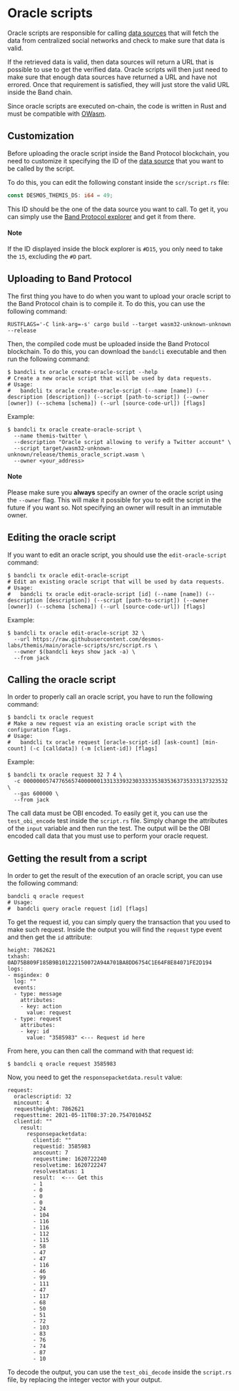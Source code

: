 # Oracle scripts
Oracle scripts are responsible for calling [data sources](../data-sources/README.md) that will fetch the data from centralized social networks and check to make sure that data is valid.

If the retrieved data is valid, then data sources will return a URL that is possible to use to get the verified data. Oracle scripts will then just need to make sure that enough data sources have returned a URL and have not errored. Once that requirement is satisfied, they will just store the valid URL inside the Band chain.

Since oracle scripts are executed on-chain, the code is written in Rust and must be compatible with [OWasm](https://docs.rs/owasm/0.1.10/owasm/).

## Customization
Before uploading the oracle script inside the Band Protocol blockchain, you need to customize it specifying the ID of the [data source](../data-sources/README.md) that you want to be called by the script. 

To do this, you can edit the following constant inside the `scr/script.rs` file: 

```rust
const DESMOS_THEMIS_DS: i64 = 49;
```

This ID should be the one of the data source you want to call. To get it, you can simply use the [Band Protocol explorer](https://cosmoscan.io/data-sources) and get it from there. 

#### Note
If the ID displayed inside the block explorer is `#D15`, you only need to take the `15`, excluding the `#D` part.

## Uploading to Band Protocol
The first thing you have to do when you want to upload your oracle script to the Band Protocol chain is to compile it. To do this, you can use the following command: 

```shell
RUSTFLAGS='-C link-arg=-s' cargo build --target wasm32-unknown-unknown --release
```

Then, the compiled code must be uploaded inside the Band Protocol blockchain. To do this, you can download the `bandcli` executable and then run the following command:

```shell
$ bandcli tx oracle create-oracle-script --help
# Create a new oracle script that will be used by data requests.
# Usage:
#   bandcli tx oracle create-oracle-script (--name [name]) (--description [description]) (--script [path-to-script]) (--owner [owner]) (--schema [schema]) (--url [source-code-url]) [flags]
```

Example:

```shell
$ bandcli tx oracle create-oracle-script \
  --name themis-twitter \
  --description "Oracle script allowing to verify a Twitter account" \
  --script target/wasm32-unknown-unknown/release/themis_oracle_script.wasm \
  --owner <your_address> 
```

#### Note
Please make sure you **always** specify an owner of the oracle script using the `--owner` flag. This will make it possible for you to edit the script in the future if you want so. Not specifying an owner will result in an immutable owner.

## Editing the oracle script
If you want to edit an oracle script, you should use the `edit-oracle-script` command: 

```shell
$ bandcli tx oracle edit-oracle-script
# Edit an existing oracle script that will be used by data requests.
# Usage:
#   bandcli tx oracle edit-oracle-script [id] (--name [name]) (--description [description]) (--script [path-to-script]) (--owner [owner]) (--schema [schema]) (--url [source-code-url]) [flags]
```

Example: 

```shell
$ bandcli tx oracle edit-oracle-script 32 \
  --url https://raw.githubusercontent.com/desmos-labs/themis/main/oracle-scripts/src/script.rs \
  --owner $(bandcli keys show jack -a) \
  --from jack
```

## Calling the oracle script
In order to properly call an oracle script, you have to run the following command: 

```shell
$ bandcli tx oracle request
# Make a new request via an existing oracle script with the configuration flags.
# Usage:
#   bandcli tx oracle request [oracle-script-id] [ask-count] [min-count] (-c [calldata]) (-m [client-id]) [flags]
```

Example:
```shell
$ bandcli tx oracle request 32 7 4 \
  -c 0000000574776565740000001331333932303333353835363735333137323532 \
  --gas 600000 \
  --from jack
```

The call data must be OBI encoded. To easily get it, you can use the `test_obi_encode` test inside the `script.rs` file. Simply change the attributes of the `input` variable and then run the test. The output will be the OBI encoded call data that you must use to perform your oracle request. 

## Getting the result from a script
In order to get the result of the execution of an oracle script, you can use the following command: 

```shell
bandcli q oracle request
# Usage:
#  bandcli query oracle request [id] [flags]
```

To get the request id, you can simply query the transaction that you used to make such request. Inside the output you will find the `request` type event and then get the `id` attribute:

```
height: 7862621
txhash: 0AD75B809F185B9B101222150072A94A701BA8DD6754C1E64F8E84071FE2D194
logs:
- msgindex: 0
  log: ""
  events:
  - type: message
    attributes:
    - key: action
      value: request
  - type: request
    attributes:
    - key: id
      value: "3585983" <--- Request id here
```

From here, you can then call the command with that request id:

```shell
$ bandcli q oracle request 3585983
```

Now, you need to get the `responsepacketdata.result` value: 

```
request:
  oraclescriptid: 32
  mincount: 4
  requestheight: 7862621
  requesttime: 2021-05-11T08:37:20.754701045Z
  clientid: ""
    result:
      responsepacketdata:
        clientid: ""
        requestid: 3585983
        anscount: 7
        requesttime: 1620722240
        resolvetime: 1620722247
        resolvestatus: 1
        result:  <--- Get this
        - 1
        - 0
        - 0
        - 0
        - 24
        - 104
        - 116
        - 116
        - 112
        - 115
        - 58
        - 47
        - 47
        - 116
        - 46
        - 99
        - 111
        - 47
        - 117
        - 68
        - 50
        - 51
        - 72
        - 103
        - 83
        - 76
        - 74
        - 87
        - 10
```

To decode the output, you can use the `test_obi_decode` inside the `script.rs` file, by replacing the integer vector with your output. 